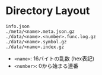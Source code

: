 # Directory Layout
```
info.json
./meta/<name>.meta.json.gz
./data/<name>.<number>.func.log.gz
./data/<name>.symbol.gz
./data/<name>.index.gz
```

* `<name>`: 16バイトの乱数 (hex表記)
* `<number>`: 0から始まる連番
